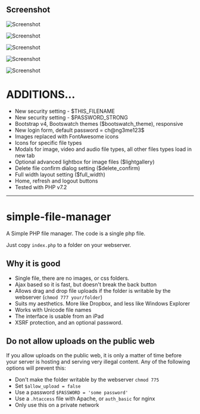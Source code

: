 ## Screenshot

![Screenshot](https://raw.github.com/xcartmods/simple-file-manager/master/screenshot.jpg "Screenshot")

![Screenshot](https://raw.github.com/xcartmods/simple-file-manager/master/screenshot2.jpg "Screenshot")

![Screenshot](https://raw.github.com/xcartmods/simple-file-manager/master/screenshot_3.jpg "Screenshot")

![Screenshot](https://raw.github.com/xcartmods/simple-file-manager/master/screenshot_4.jpg "Screenshot")

![Screenshot](https://raw.github.com/xcartmods/simple-file-manager/master/screenshot_5.jpg "Screenshot")

# ADDITIONS...

- New security setting - $THIS_FILENAME
- New security setting - $PASSWORD_STRONG
- Bootstrap v4, Bootswatch themes ($bootswatch_theme), responsive
- New login form, default password = ch@ng3me123$
- Images replaced with FontAwesome icons
- Icons for specific file types
- Modals for image, video and audio file types, all other files types load in new tab
- Optional advanced lightbox for image files ($lightgallery)
- Delete file confirm dialog setting ($delete_confirm)
- Full width layout setting ($full_width)
- Home, refresh and logout buttons
- Tested with PHP v7.2

---

simple-file-manager
===================

A Simple PHP file manager.  The code is a single php file.  

Just copy `index.php` to a folder on your webserver.  

## Why it is good

- Single file, there are no images, or css folders.  
- Ajax based so it is fast, but doesn't break the back button
- Allows drag and drop file uploads if the folder is writable by the webserver (`chmod 777 your/folder`)
- Suits my aesthetics.  More like Dropbox, and less like Windows Explorer
- Works with Unicode file names
- The interface is usable from an iPad
- XSRF protection, and an optional password.

## Do not allow uploads on the public web

If you allow uploads on the public web, it is only a matter of time before your server is hosting and serving very illegal content. Any of the following options will prevent this:
 - Don't make the folder writable by the webserver `chmod 775`
 - Set `$allow_upload = false`
 - Use a password `$PASSWORD = 'some password'`
 - Use a `.htaccess` file with Apache, or `auth_basic` for nginx
 - Only use this on a private network
